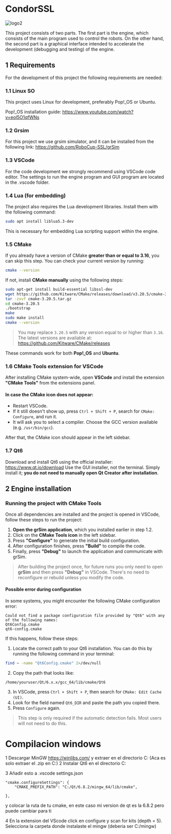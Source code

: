 
# CondorSSL
![logo2](https://github.com/Sysmic-Robotics/CondorSSL/blob/main/docs/logo.jpg)

This project consists of two parts. The first part is the engine, which consists of the main program used to control the robots. On the other hand, the second part is a graphical interface intended to accelerate the development (debugging and testing) of the engine.

## 1 Requirements

For the development of this project the following requirements are needed:

### 1.1 Linux SO

This project uses Linux for development, preferably Pop!_OS or Ubuntu.

Pop!_OS installation guide:
https://www.youtube.com/watch?v=eol5O1qfWNs

### 1.2 Grsim

For this project we use grsim simulator, and it can be installed from the following link:
https://github.com/RoboCup-SSL/grSim

### 1.3 VSCode

For the code development we strongly recommend using VSCode code editor. The settings to run the engine program and GUI program are located in the .vscode folder.

### 1.4 Lua (for embedding)

The project also requires the Lua development libraries. Install them with the following command:

```bash
sudo apt install liblua5.3-dev
```

This is necessary for embedding Lua scripting support within the engine.

### 1.5 CMake

If you already have a version of CMake **greater than or equal to 3.16**, you can skip this step. You can check your current version by running:

```bash
cmake --version
```

If not, install **CMake manually** using the following steps:

```bash
sudo apt-get install build-essential libssl-dev
wget https://github.com/Kitware/CMake/releases/download/v3.20.5/cmake-3.20.5.tar.gz
tar -zxvf cmake-3.20.5.tar.gz
cd cmake-3.20.5
./bootstrap
make
sudo make install
cmake --version
```

> You may replace `3.20.5` with any version equal to or higher than `3.16`.  
> The latest versions are available at: https://github.com/Kitware/CMake/releases

These commands work for both **Pop!_OS** and **Ubuntu**.

### 1.6 CMake Tools extension for VSCode

After installing CMake system-wide, open **VSCode** and install the extension **"CMake Tools"** from the extensions panel.

#### In case the CMake icon does not appear:
- Restart VSCode.
- If it still doesn't show up, press `Ctrl + Shift + P`, search for `CMake: Configure`, and run it.
- It will ask you to select a compiler. Choose the GCC version available (e.g. `/usr/bin/gcc`).

After that, the CMake icon should appear in the left sidebar.

### 1.7 Qt6

Download and install Qt6 using the official installer: https://www.qt.io/download
Use the GUI installer, not the terminal. Simply install it; **you do not need to manually open Qt Creator after installation**.

## 2 Engine installation

### Running the project with CMake Tools

Once all dependencies are installed and the project is opened in VSCode, follow these steps to run the project:

1. **Open the grSim application**, which you installed earlier in step 1.2.  
2. Click on the **CMake Tools icon** in the left sidebar.  
3. Press **"Configure"** to generate the initial build configuration.  
4. After configuration finishes, press **"Build"** to compile the code.  
5. Finally, press **"Debug"** to launch the application and communicate with grSim.

> After building the project once, for future runs you only need to open **grSim** and then press **"Debug"** in VSCode. There's no need to reconfigure or rebuild unless you modify the code.

#### Possible error during configuration

In some systems, you might encounter the following CMake configuration error:

```
Could not find a package configuration file provided by "Qt6" with any of the following names:
Qt6Config.cmake
qt6-config.cmake
```

If this happens, follow these steps:

1. Locate the correct path to your Qt6 installation. You can do this by running the following command in your terminal:

```bash
find ~ -name "Qt6Config.cmake" 2>/dev/null
```

2. Copy the path that looks like:
```
/home/youruser/Qt/6.x.x/gcc_64/lib/cmake/Qt6
```

3. In VSCode, press `Ctrl + Shift + P`, then search for `CMake: Edit Cache (UI)`.  
4. Look for the field named `Qt6_DIR` and paste the path you copied there.  
5. Press `Configure` again.

> This step is only required if the automatic detection fails. Most users will not need to do this.

# Compilacion windows

1 Descargar MinGW https://winlibs.com/ y extraer en el directorio C: (Aca es solo extraer el .zip en C:)
2 Instalar Qt6 en el directorio C:

3 Añadir esto a .vscode settings.json

    "cmake.configureSettings": {
        "CMAKE_PREFIX_PATH": "C:/Qt/6.8.2/mingw_64/lib/cmake",

    },

y colocar la ruta de tu cmake, en este caso mi version de qt es la 6.8.2 pero puede cambiar para ti

4 En la extension del VScode click en configure y scan for kits (depth = 5). Selecciona la carpeta donde instalaste el mingw (deberia ser C:/mingw)



